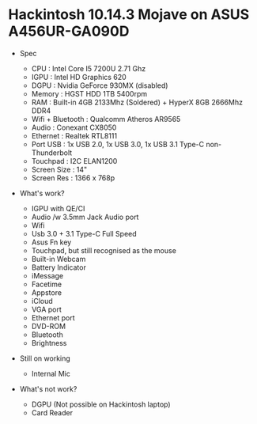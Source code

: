 # Hackintosh 10.14.3 Mojave on ASUS A456UR-GA090D

* Spec
  - CPU : Intel Core I5 7200U 2.71 Ghz
  - IGPU : Intel HD Graphics 620
  - DGPU : Nvidia GeForce 930MX (disabled)
  - Memory : HGST HDD 1TB 5400rpm
  - RAM : Built-in  4GB 2133Mhz (Soldered) + HyperX 8GB 2666Mhz DDR4 
  - Wifi + Bluetooth : Qualcomm Atheros AR9565
  - Audio : Conexant CX8050
  - Ethernet : Realtek RTL8111
  - Port USB : 1x USB 2.0, 1x USB 3.0, 1x USB 3.1 Type-C non-Thunderbolt
  - Touchpad : I2C ELAN1200
  - Screen Size : 14"
  - Screen Res : 1366 x 768p


* What's work? 
  - IGPU with QE/CI
  - Audio /w 3.5mm Jack Audio port
  - Wifi
  - Usb 3.0 + 3.1 Type-C Full Speed
  - Asus Fn key
  - Touchpad, but still recognised as the mouse
  - Built-in Webcam
  - Battery Indicator
  - iMessage
  - Facetime
  - Appstore
  - iCloud
  - VGA port
  - Ethernet port
  - DVD-ROM
  - Bluetooth 
  - Brightness

* Still on working
  - Internal Mic

* What's not work?
  - DGPU (Not possible on Hackintosh laptop)
  - Card Reader
